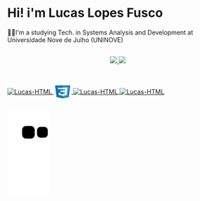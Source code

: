 # Hi! i'm Lucas Lopes Fusco 


👨‍💻I'm a studying Tech. in Systems Analysis and Development at Universidade Nove de Julho (UNINOVE)

##

<div align="center">
  <a href="https://github.com/LucasLFusco">
  <img height="140em" src="https://github-readme-stats.vercel.app/api?username=LucasLFusco&show_icons=true&theme=dark&include_all_commits=true&count_private=true"/>
  <img height="140em" src="https://github-readme-stats.vercel.app/api/top-langs/?username=LucasLFusco&layout=compact&langs_count=7&theme=dark"/>
</div>

 ##
  
  <div style="display: inline_block"><br>
    <img align="center" alt="Lucas-HTML" height="30" width="40" src="https://cdn.jsdelivr.net/gh/devicons/devicon/icons/html5/html5-plain-wordmark.svg">                     <img align="center" alt="Lucas-CSS" height="30" width="40" src="https://raw.githubusercontent.com/devicons/devicon/master/icons/css3/css3-original.svg">    
    <img align="center" alt="Lucas-HTML" height="30" width="40" src="https://cdn.jsdelivr.net/gh/devicons/devicon/icons/javascript/javascript-original.svg">
    <img align="center" alt="Lucas-HTML" height="30" width="40" src="https://cdn.jsdelivr.net/gh/devicons/devicon/icons/c/c-original.svg" >
  </div>
 
  ##
 
  <div>
 
  ![Snake animation](https://github.com/LucasLFusco/LucasLFusco/blob/output/github-contribution-grid-snake.svg)
 
  </div>
